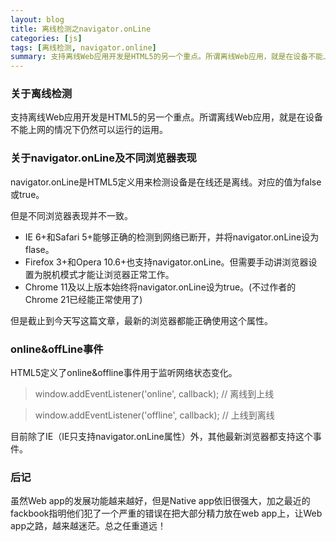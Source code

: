 ```yaml
---
layout: blog
title: 离线检测之navigator.onLine
categories: [js]
tags: [离线检测, navigator.online]
summary: 支持离线Web应用开发是HTML5的另一个重点。所谓离线Web应用，就是在设备不能上网的情况下仍然可以运行的运用
---
```

### 关于离线检测

支持离线Web应用开发是HTML5的另一个重点。所谓离线Web应用，就是在设备不能上网的情况下仍然可以运行的运用。

### 关于navigator.onLine及不同浏览器表现

navigator.onLine是HTML5定义用来检测设备是在线还是离线。对应的值为false或true。

但是不同浏览器表现并不一致。

* IE 6+和Safari 5+能够正确的检测到网络已断开，并将navigator.onLine设为flase。
* Firefox 3+和Opera 10.6+也支持navigator.onLine。但需要手动讲浏览器设置为脱机模式才能让浏览器正常工作。
* Chrome 11及以上版本始终将navigator.onLine设为true。(不过作者的Chrome 21已经能正常使用了)

但是截止到今天写这篇文章，最新的浏览器都能正确使用这个属性。

### online&offLine事件
HTML5定义了online&offline事件用于监听网络状态变化。

> window.addEventListener('online', callback); // 离线到上线

> window.addEventListener('offline', callback); // 上线到离线

目前除了IE（IE只支持navigator.onLine属性）外，其他最新浏览器都支持这个事件。

### 后记

虽然Web app的发展功能越来越好，但是Native app依旧很强大，加之最近的fackbook指明他们犯了一个严重的错误在把大部分精力放在web app上，让Web app之路，越来越迷茫。总之任重道远！

